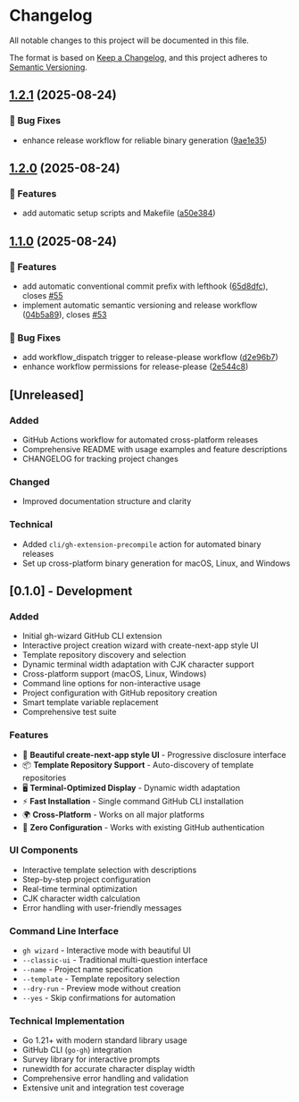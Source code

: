 # Changelog

All notable changes to this project will be documented in this file.

The format is based on [Keep a Changelog](https://keepachangelog.com/en/1.0.0/),
and this project adheres to [Semantic Versioning](https://semver.org/spec/v2.0.0.html).

## [1.2.1](https://github.com/Yuki-Sakaguchi/gh-wizard/compare/v1.2.0...v1.2.1) (2025-08-24)


### 🐛 Bug Fixes

* enhance release workflow for reliable binary generation ([9ae1e35](https://github.com/Yuki-Sakaguchi/gh-wizard/commit/9ae1e3562d1e47ad9436d2a23486f036b2bcae87))

## [1.2.0](https://github.com/Yuki-Sakaguchi/gh-wizard/compare/v1.1.0...v1.2.0) (2025-08-24)


### 🚀 Features

* add automatic setup scripts and Makefile ([a50e384](https://github.com/Yuki-Sakaguchi/gh-wizard/commit/a50e38440f8749999f4b62bf07377dd769eacf56))

## [1.1.0](https://github.com/Yuki-Sakaguchi/gh-wizard/compare/v1.0.1...v1.1.0) (2025-08-24)


### 🚀 Features

* add automatic conventional commit prefix with lefthook ([65d8dfc](https://github.com/Yuki-Sakaguchi/gh-wizard/commit/65d8dfc997aac4ed50e095aea3c35b2d1ddf8b34)), closes [#55](https://github.com/Yuki-Sakaguchi/gh-wizard/issues/55)
* implement automatic semantic versioning and release workflow ([04b5a89](https://github.com/Yuki-Sakaguchi/gh-wizard/commit/04b5a89d8570c95c6d7a0224140f8b92899130c3)), closes [#53](https://github.com/Yuki-Sakaguchi/gh-wizard/issues/53)


### 🐛 Bug Fixes

* add workflow_dispatch trigger to release-please workflow ([d2e96b7](https://github.com/Yuki-Sakaguchi/gh-wizard/commit/d2e96b77175fa7aec907e5ebb6046e46c40099ff))
* enhance workflow permissions for release-please ([2e544c8](https://github.com/Yuki-Sakaguchi/gh-wizard/commit/2e544c8f221023b44ba1aedf5c6db29dda758ecd))

## [Unreleased]

### Added
- GitHub Actions workflow for automated cross-platform releases
- Comprehensive README with usage examples and feature descriptions
- CHANGELOG for tracking project changes

### Changed
- Improved documentation structure and clarity

### Technical
- Added `cli/gh-extension-precompile` action for automated binary releases
- Set up cross-platform binary generation for macOS, Linux, and Windows

## [0.1.0] - Development

### Added
- Initial gh-wizard GitHub CLI extension
- Interactive project creation wizard with create-next-app style UI
- Template repository discovery and selection
- Dynamic terminal width adaptation with CJK character support
- Cross-platform support (macOS, Linux, Windows)
- Command line options for non-interactive usage
- Project configuration with GitHub repository creation
- Smart template variable replacement
- Comprehensive test suite

### Features
- 🎨 **Beautiful create-next-app style UI** - Progressive disclosure interface
- 📦 **Template Repository Support** - Auto-discovery of template repositories
- 🖥️ **Terminal-Optimized Display** - Dynamic width adaptation
- ⚡ **Fast Installation** - Single command GitHub CLI installation
- 🌍 **Cross-Platform** - Works on all major platforms
- 🎯 **Zero Configuration** - Works with existing GitHub authentication

### UI Components
- Interactive template selection with descriptions
- Step-by-step project configuration
- Real-time terminal optimization
- CJK character width calculation
- Error handling with user-friendly messages

### Command Line Interface
- `gh wizard` - Interactive mode with beautiful UI
- `--classic-ui` - Traditional multi-question interface  
- `--name` - Project name specification
- `--template` - Template repository selection
- `--dry-run` - Preview mode without creation
- `--yes` - Skip confirmations for automation

### Technical Implementation
- Go 1.21+ with modern standard library usage
- GitHub CLI (`go-gh`) integration
- Survey library for interactive prompts
- runewidth for accurate character display width
- Comprehensive error handling and validation
- Extensive unit and integration test coverage
